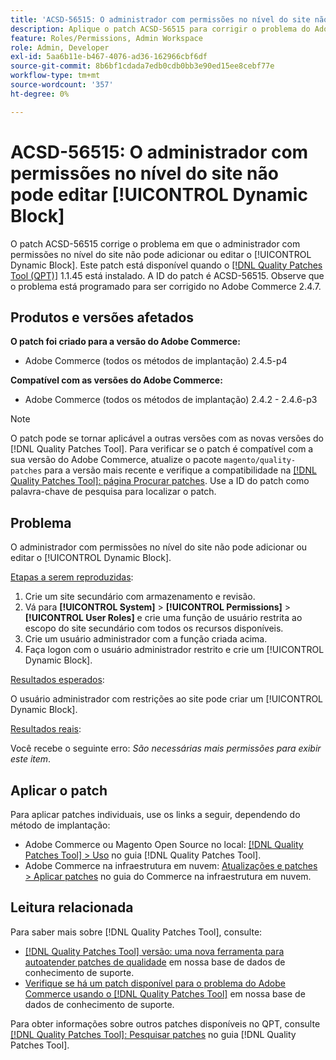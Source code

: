 ```yaml
---
title: 'ACSD-56515: O administrador com permissões no nível do site não pode editar [!UICONTROL Dynamic Block]'
description: Aplique o patch ACSD-56515 para corrigir o problema do Adobe Commerce em que o administrador com permissões no nível do site não pode adicionar ou editar o [!UICONTROL Dynamic Block].
feature: Roles/Permissions, Admin Workspace
role: Admin, Developer
exl-id: 5aa6b11e-b467-4076-ad36-162966cbf6df
source-git-commit: 8b6bf1cdada7edb0cdb0bb3e90ed15ee8cebf77e
workflow-type: tm+mt
source-wordcount: '357'
ht-degree: 0%

---
```


# ACSD-56515: O administrador com permissões no nível do site não pode editar [!UICONTROL Dynamic Block]

O patch ACSD-56515 corrige o problema em que o administrador com permissões no nível do site não pode adicionar ou editar o [!UICONTROL Dynamic Block]. Este patch está disponível quando o [[!DNL Quality Patches Tool (QPT)]](/help/announcements/adobe-commerce-announcements/magento-quality-patches-released-new-tool-to-self-serve-quality-patches.md) 1.1.45 está instalado. A ID do patch é ACSD-56515. Observe que o problema está programado para ser corrigido no Adobe Commerce 2.4.7.

## Produtos e versões afetados

**O patch foi criado para a versão do Adobe Commerce:**

* Adobe Commerce (todos os métodos de implantação) 2.4.5-p4

**Compatível com as versões do Adobe Commerce:**

* Adobe Commerce (todos os métodos de implantação) 2.4.2 - 2.4.6-p3

>[!NOTE]
>
>O patch pode se tornar aplicável a outras versões com as novas versões do [!DNL Quality Patches Tool]. Para verificar se o patch é compatível com a sua versão do Adobe Commerce, atualize o pacote `magento/quality-patches` para a versão mais recente e verifique a compatibilidade na [[!DNL Quality Patches Tool]: página Procurar patches](https://experienceleague.adobe.com/tools/commerce-quality-patches/index.html). Use a ID do patch como palavra-chave de pesquisa para localizar o patch.

## Problema

O administrador com permissões no nível do site não pode adicionar ou editar o [!UICONTROL Dynamic Block].

<u>Etapas a serem reproduzidas</u>:

1. Crie um site secundário com armazenamento e revisão.
1. Vá para **[!UICONTROL System]** > **[!UICONTROL Permissions]** > **[!UICONTROL User Roles]** e crie uma função de usuário restrita ao escopo do site secundário com todos os recursos disponíveis.
1. Crie um usuário administrador com a função criada acima.
1. Faça logon com o usuário administrador restrito e crie um [!UICONTROL Dynamic Block].

<u>Resultados esperados</u>:

O usuário administrador com restrições ao site pode criar um [!UICONTROL Dynamic Block].

<u>Resultados reais</u>:

Você recebe o seguinte erro: *São necessárias mais permissões para exibir este item*.

## Aplicar o patch

Para aplicar patches individuais, use os links a seguir, dependendo do método de implantação:

* Adobe Commerce ou Magento Open Source no local: [[!DNL Quality Patches Tool] > Uso](https://experienceleague.adobe.com/docs/commerce-operations/tools/quality-patches-tool/usage.html) no guia [!DNL Quality Patches Tool].
* Adobe Commerce na infraestrutura em nuvem: [Atualizações e patches > Aplicar patches](https://experienceleague.adobe.com/docs/commerce-cloud-service/user-guide/develop/upgrade/apply-patches.html) no guia do Commerce na infraestrutura em nuvem.

## Leitura relacionada

Para saber mais sobre [!DNL Quality Patches Tool], consulte:

* [[!DNL Quality Patches Tool] versão: uma nova ferramenta para autoatender patches de qualidade](/help/announcements/adobe-commerce-announcements/magento-quality-patches-released-new-tool-to-self-serve-quality-patches.md) em nossa base de dados de conhecimento de suporte.
* [Verifique se há um patch disponível para o problema do Adobe Commerce usando o [!DNL Quality Patches Tool]](/help/support-tools/patches-available-in-qpt-tool/check-patch-for-magento-issue-with-magento-quality-patches.md) em nossa base de dados de conhecimento de suporte.

Para obter informações sobre outros patches disponíveis no QPT, consulte [[!DNL Quality Patches Tool]: Pesquisar patches](https://experienceleague.adobe.com/tools/commerce-quality-patches/index.html) no guia [!DNL Quality Patches Tool].
